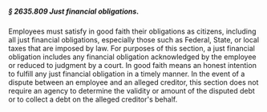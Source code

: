 ##### § 2635.809 Just financial obligations. #####

Employees must satisfy in good faith their obligations as citizens, including all just financial obligations, especially those such as Federal, State, or local taxes that are imposed by law. For purposes of this section, a just financial obligation includes any financial obligation acknowledged by the employee or reduced to judgment by a court. In good faith means an honest intention to fulfill any just financial obligation in a timely manner. In the event of a dispute between an employee and an alleged creditor, this section does not require an agency to determine the validity or amount of the disputed debt or to collect a debt on the alleged creditor's behalf.